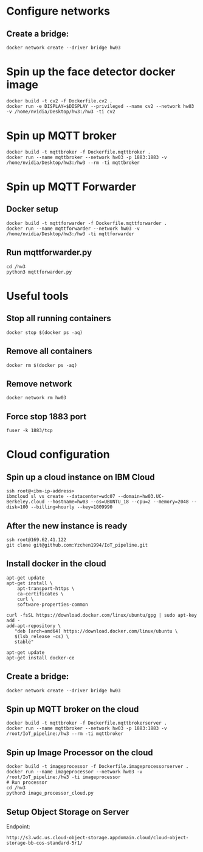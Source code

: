 # Configure networks
## Create a bridge:
```
docker network create --driver bridge hw03
```

# Spin up the face detector docker image
```
docker build -t cv2 -f Dockerfile.cv2 .
docker run -e DISPLAY=$DISPLAY --privileged --name cv2 --network hw03 -v /home/nvidia/Desktop/hw3:/hw3 -ti cv2
```

# Spin up MQTT broker 
```
docker build -t mqttbroker -f Dockerfile.mqttbroker .
docker run --name mqttbroker --network hw03 -p 1883:1883 -v /home/nvidia/Desktop/hw3:/hw3 --rm -ti mqttbroker
```

# Spin up MQTT Forwarder
## Docker setup
```
docker build -t mqttforwarder -f Dockerfile.mqttforwarder .
docker run --name mqttforwarder --network hw03 -v /home/nvidia/Desktop/hw3:/hw3 -ti mqttforwarder
```
## Run mqttforwarder.py
```
cd /hw3
python3 mqttforwarder.py
```

# Useful tools
## Stop all running containers
```
docker stop $(docker ps -aq)
```

## Remove all containers
```
docker rm $(docker ps -aq)
```

## Remove network
```
docker network rm hw03
```

## Force stop 1883 port
```
fuser -k 1883/tcp
```

# Cloud configuration
## Spin up a cloud instance on IBM Cloud
```
ssh root@<ibm-ip-address>
ibmcloud sl vs create --datacenter=wdc07 --domain=hw03.UC-Berkeley.cloud --hostname=hw03 --os=UBUNTU_18 --cpu=2 --memory=2048 --disk=100 --billing=hourly --key=1809990
```

## After the new instance is ready
```
ssh root@169.62.41.122
git clone git@github.com:Yzchen1994/IoT_pipeline.git
```

## Install docker in the cloud
```
apt-get update
apt-get install \
    apt-transport-https \
    ca-certificates \
    curl \
    software-properties-common
    
curl -fsSL https://download.docker.com/linux/ubuntu/gpg | sudo apt-key add -
add-apt-repository \
   "deb [arch=amd64] https://download.docker.com/linux/ubuntu \
   $(lsb_release -cs) \
   stable"

apt-get update
apt-get install docker-ce
```

## Create a bridge:
```
docker network create --driver bridge hw03
```

## Spin up MQTT broker on the cloud
```
docker build -t mqttbroker -f Dockerfile.mqttbrokerserver .
docker run --name mqttbroker --network hw03 -p 1883:1883 -v /root/IoT_pipeline:/hw3 --rm -ti mqttbroker
```

## Spin up Image Processor on the cloud
```
docker build -t imageprocessor -f Dockerfile.imageprocessorserver .
docker run --name imageprocessor --network hw03 -v /root/IoT_pipeline:/hw3 -ti imageprocessor
# Run processor
cd /hw3
python3 image_processor_cloud.py
```

## Setup Object Storage on Server
Endpoint: 
```
http://s3.wdc.us.cloud-object-storage.appdomain.cloud/cloud-object-storage-bb-cos-standard-5r1/
```
